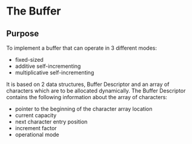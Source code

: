 # The Buffer

## Purpose
To implement a buffer that can operate in 3 different modes:
* fixed-sized
* additive self-incrementing
* multiplicative self-incrementing

It is based on 2 data structures, Buffer Descriptor and an array of characters which are to be allocated dynamically. The Buffer Descriptor contains the following information about the array of characters:
* pointer to the beginning of the character array location
* current capacity
* next character entry position
* increment factor
* operational mode
